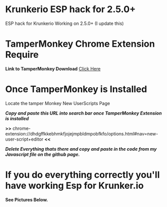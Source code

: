 # Krunkerio ESP hack for 2.5.0+
ESP hack for Krunkerio Working on 2.5.0+ (I update this) 

# TamperMonkey Chrome Extension Require
**Link to TamperMonkey Download**
[Click Here](https://chrome.google.com/webstore/detail/tampermonkey/dhdgffkkebhmkfjojejmpbldmpobfkfo?hl=en)

# Once TamperMonkey is Installed

Locate the tamper Monkey New UserScripts Page 

***Copy and paste this URL into search bar once TamperMonkey Extension is installed***

**>>** chrome-extension://dhdgffkkebhmkfjojejmpbldmpobfkfo/options.html#nav=new-user-script+editor **<<**

***Delete Everything thats there and copy and paste in the code from my Javascript file on the github page.***

# If you do everything correctly you'll have working Esp for Krunker.io
**See Pictures Below.**

